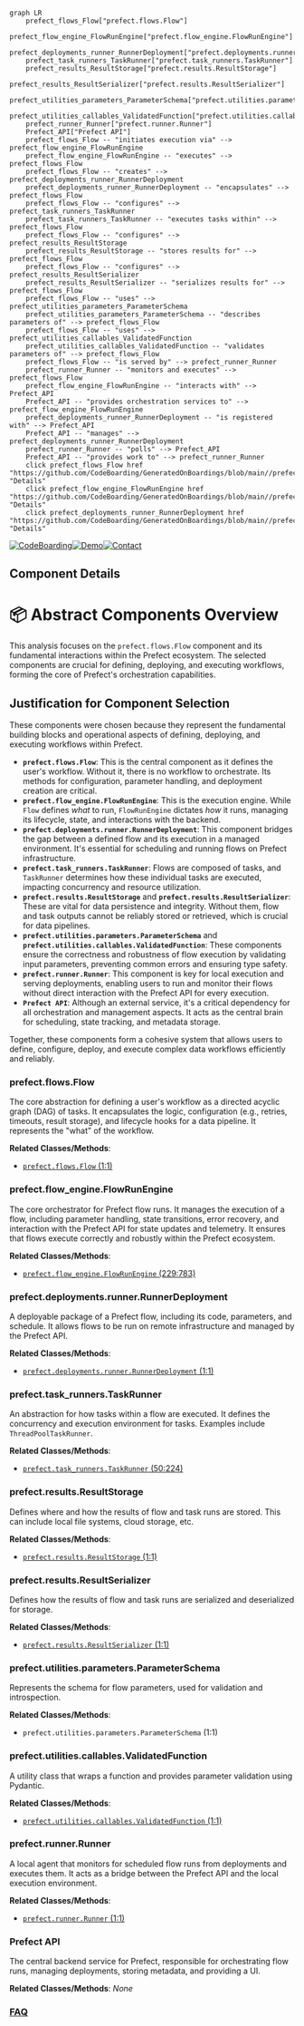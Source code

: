 ```mermaid
graph LR
    prefect_flows_Flow["prefect.flows.Flow"]
    prefect_flow_engine_FlowRunEngine["prefect.flow_engine.FlowRunEngine"]
    prefect_deployments_runner_RunnerDeployment["prefect.deployments.runner.RunnerDeployment"]
    prefect_task_runners_TaskRunner["prefect.task_runners.TaskRunner"]
    prefect_results_ResultStorage["prefect.results.ResultStorage"]
    prefect_results_ResultSerializer["prefect.results.ResultSerializer"]
    prefect_utilities_parameters_ParameterSchema["prefect.utilities.parameters.ParameterSchema"]
    prefect_utilities_callables_ValidatedFunction["prefect.utilities.callables.ValidatedFunction"]
    prefect_runner_Runner["prefect.runner.Runner"]
    Prefect_API["Prefect API"]
    prefect_flows_Flow -- "initiates execution via" --> prefect_flow_engine_FlowRunEngine
    prefect_flow_engine_FlowRunEngine -- "executes" --> prefect_flows_Flow
    prefect_flows_Flow -- "creates" --> prefect_deployments_runner_RunnerDeployment
    prefect_deployments_runner_RunnerDeployment -- "encapsulates" --> prefect_flows_Flow
    prefect_flows_Flow -- "configures" --> prefect_task_runners_TaskRunner
    prefect_task_runners_TaskRunner -- "executes tasks within" --> prefect_flows_Flow
    prefect_flows_Flow -- "configures" --> prefect_results_ResultStorage
    prefect_results_ResultStorage -- "stores results for" --> prefect_flows_Flow
    prefect_flows_Flow -- "configures" --> prefect_results_ResultSerializer
    prefect_results_ResultSerializer -- "serializes results for" --> prefect_flows_Flow
    prefect_flows_Flow -- "uses" --> prefect_utilities_parameters_ParameterSchema
    prefect_utilities_parameters_ParameterSchema -- "describes parameters of" --> prefect_flows_Flow
    prefect_flows_Flow -- "uses" --> prefect_utilities_callables_ValidatedFunction
    prefect_utilities_callables_ValidatedFunction -- "validates parameters of" --> prefect_flows_Flow
    prefect_flows_Flow -- "is served by" --> prefect_runner_Runner
    prefect_runner_Runner -- "monitors and executes" --> prefect_flows_Flow
    prefect_flow_engine_FlowRunEngine -- "interacts with" --> Prefect_API
    Prefect_API -- "provides orchestration services to" --> prefect_flow_engine_FlowRunEngine
    prefect_deployments_runner_RunnerDeployment -- "is registered with" --> Prefect_API
    Prefect_API -- "manages" --> prefect_deployments_runner_RunnerDeployment
    prefect_runner_Runner -- "polls" --> Prefect_API
    Prefect_API -- "provides work to" --> prefect_runner_Runner
    click prefect_flows_Flow href "https://github.com/CodeBoarding/GeneratedOnBoardings/blob/main//prefect/prefect_flows_Flow.md" "Details"
    click prefect_flow_engine_FlowRunEngine href "https://github.com/CodeBoarding/GeneratedOnBoardings/blob/main//prefect/prefect_flow_engine_FlowRunEngine.md" "Details"
    click prefect_deployments_runner_RunnerDeployment href "https://github.com/CodeBoarding/GeneratedOnBoardings/blob/main//prefect/prefect_deployments_runner_RunnerDeployment.md" "Details"
```
[![CodeBoarding](https://img.shields.io/badge/Generated%20by-CodeBoarding-9cf?style=flat-square)](https://github.com/CodeBoarding/GeneratedOnBoardings)[![Demo](https://img.shields.io/badge/Try%20our-Demo-blue?style=flat-square)](https://www.codeboarding.org/demo)[![Contact](https://img.shields.io/badge/Contact%20us%20-%20contact@codeboarding.org-lightgrey?style=flat-square)](mailto:contact@codeboarding.org)

## Component Details

# 📦 Abstract Components Overview

This analysis focuses on the `prefect.flows.Flow` component and its fundamental interactions within the Prefect ecosystem. The selected components are crucial for defining, deploying, and executing workflows, forming the core of Prefect's orchestration capabilities.

## Justification for Component Selection

These components were chosen because they represent the fundamental building blocks and operational aspects of defining, deploying, and executing workflows within Prefect.

*   **`prefect.flows.Flow`**: This is the central component as it defines the user's workflow. Without it, there is no workflow to orchestrate. Its methods for configuration, parameter handling, and deployment creation are critical.
*   **`prefect.flow_engine.FlowRunEngine`**: This is the execution engine. While `Flow` defines *what* to run, `FlowRunEngine` dictates *how* it runs, managing its lifecycle, state, and interactions with the backend.
*   **`prefect.deployments.runner.RunnerDeployment`**: This component bridges the gap between a defined flow and its execution in a managed environment. It's essential for scheduling and running flows on Prefect infrastructure.
*   **`prefect.task_runners.TaskRunner`**: Flows are composed of tasks, and `TaskRunner` determines how these individual tasks are executed, impacting concurrency and resource utilization.
*   **`prefect.results.ResultStorage`** and **`prefect.results.ResultSerializer`**: These are vital for data persistence and integrity. Without them, flow and task outputs cannot be reliably stored or retrieved, which is crucial for data pipelines.
*   **`prefect.utilities.parameters.ParameterSchema`** and **`prefect.utilities.callables.ValidatedFunction`**: These components ensure the correctness and robustness of flow execution by validating input parameters, preventing common errors and ensuring type safety.
*   **`prefect.runner.Runner`**: This component is key for local execution and serving deployments, enabling users to run and monitor their flows without direct interaction with the Prefect API for every execution.
*   **`Prefect API`**: Although an external service, it's a critical dependency for all orchestration and management aspects. It acts as the central brain for scheduling, state tracking, and metadata storage.

Together, these components form a cohesive system that allows users to define, configure, deploy, and execute complex data workflows efficiently and reliably.

### prefect.flows.Flow
The core abstraction for defining a user's workflow as a directed acyclic graph (DAG) of tasks. It encapsulates the logic, configuration (e.g., retries, timeouts, result storage), and lifecycle hooks for a data pipeline. It represents the "what" of the workflow.


**Related Classes/Methods**:

- <a href="https://github.com/PrefectHQ/prefect/blob/master/src/prefect/flows.py#L1-L1" target="_blank" rel="noopener noreferrer">`prefect.flows.Flow` (1:1)</a>


### prefect.flow_engine.FlowRunEngine
The core orchestrator for Prefect flow runs. It manages the execution of a flow, including parameter handling, state transitions, error recovery, and interaction with the Prefect API for state updates and telemetry. It ensures that flows execute correctly and robustly within the Prefect ecosystem.


**Related Classes/Methods**:

- <a href="https://github.com/PrefectHQ/prefect/blob/master/src/prefect/flow_engine.py#L229-L783" target="_blank" rel="noopener noreferrer">`prefect.flow_engine.FlowRunEngine` (229:783)</a>


### prefect.deployments.runner.RunnerDeployment
A deployable package of a Prefect flow, including its code, parameters, and schedule. It allows flows to be run on remote infrastructure and managed by the Prefect API.


**Related Classes/Methods**:

- <a href="https://github.com/PrefectHQ/prefect/blob/master/src/prefect/deployments/runner.py#L1-L1" target="_blank" rel="noopener noreferrer">`prefect.deployments.runner.RunnerDeployment` (1:1)</a>


### prefect.task_runners.TaskRunner
An abstraction for how tasks within a flow are executed. It defines the concurrency and execution environment for tasks. Examples include `ThreadPoolTaskRunner`.


**Related Classes/Methods**:

- <a href="https://github.com/PrefectHQ/prefect/blob/master/src/prefect/task_runners.py#L50-L224" target="_blank" rel="noopener noreferrer">`prefect.task_runners.TaskRunner` (50:224)</a>


### prefect.results.ResultStorage
Defines where and how the results of flow and task runs are stored. This can include local file systems, cloud storage, etc.


**Related Classes/Methods**:

- <a href="https://github.com/PrefectHQ/prefect/blob/master/src/prefect/results.py#L1-L1" target="_blank" rel="noopener noreferrer">`prefect.results.ResultStorage` (1:1)</a>


### prefect.results.ResultSerializer
Defines how the results of flow and task runs are serialized and deserialized for storage.


**Related Classes/Methods**:

- <a href="https://github.com/PrefectHQ/prefect/blob/master/src/prefect/results.py#L1-L1" target="_blank" rel="noopener noreferrer">`prefect.results.ResultSerializer` (1:1)</a>


### prefect.utilities.parameters.ParameterSchema
Represents the schema for flow parameters, used for validation and introspection.


**Related Classes/Methods**:

- `prefect.utilities.parameters.ParameterSchema` (1:1)


### prefect.utilities.callables.ValidatedFunction
A utility class that wraps a function and provides parameter validation using Pydantic.


**Related Classes/Methods**:

- <a href="https://github.com/PrefectHQ/prefect/blob/master/src/prefect/utilities/callables.py#L1-L1" target="_blank" rel="noopener noreferrer">`prefect.utilities.callables.ValidatedFunction` (1:1)</a>


### prefect.runner.Runner
A local agent that monitors for scheduled flow runs from deployments and executes them. It acts as a bridge between the Prefect API and the local execution environment.


**Related Classes/Methods**:

- <a href="https://github.com/PrefectHQ/prefect/blob/master/src/prefect/runner/runner.py#L1-L1" target="_blank" rel="noopener noreferrer">`prefect.runner.Runner` (1:1)</a>


### Prefect API
The central backend service for Prefect, responsible for orchestrating flow runs, managing deployments, storing metadata, and providing a UI.


**Related Classes/Methods**: _None_



### [FAQ](https://github.com/CodeBoarding/GeneratedOnBoardings/tree/main?tab=readme-ov-file#faq)
